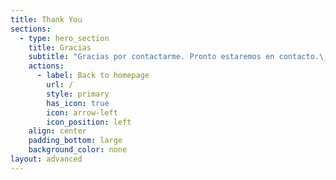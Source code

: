 ```yaml
---
title: Thank You
sections:
  - type: hero_section
    title: Gracias
    subtitle: "Gracias por contactarme. Pronto estaremos en contacto.\_ \_ \_ \_ \_ \_ \_Que tengas un increíble día!"
    actions:
      - label: Back to homepage
        url: /
        style: primary
        has_icon: true
        icon: arrow-left
        icon_position: left
    align: center
    padding_bottom: large
    background_color: none
layout: advanced
---
```

